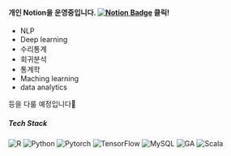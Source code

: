 #### 개인 Notion을 운영중입니다.  [![Notion Badge](http://img.shields.io/badge/Notion-black?style=flat-square&logo=Notion&link=https://www.notion.so/HOME-2b3b188c8ded4cf7ab125b7de870aac4)](https://www.notion.so/HOME-2b3b188c8ded4cf7ab125b7de870aac4) 클릭!

* NLP
* Deep learning
* 수리통계
* 회귀분석
* 통계학
* Maching learning
* data analytics

등을 다룰 예정입니다👋

##### Tech Stack  


![R](https://img.shields.io/badge/R-white?style=flat-square&logo=R&logoColor=blue)
![Python](https://img.shields.io/badge/Python-black?style=flat-square&logo=Python&logoColor=#3776AB)
![Pytorch](https://img.shields.io/badge/Pytorch-white?style=flat-square&logo=Pytorch&logoColor=#EE4C2C)
![TensorFlow](https://img.shields.io/badge/TensorFlow-white?style=flat-square&logo=TensorFlow&logoColor=#EE4C2C)
![MySQL](https://img.shields.io/badge/MySQL-yellow?style=flat-square&logo=MySQL&logoColor=#4479A1)
![GA](https://img.shields.io/badge/Google%20Analytics-white?style=flat-square&logo=Google%20Analytics&logoColor=#E37400)
![Scala](https://img.shields.io/badge/Scala-green?style=flat-square&logo=Scala&logoColor=#DC322F)
